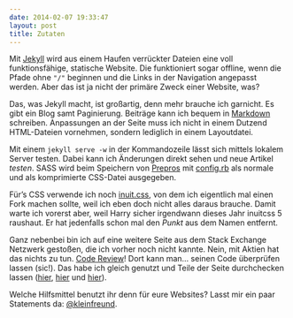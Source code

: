 ```yaml
---
date: 2014-02-07 19:33:47
layout: post
title: Zutaten
---
```

Mit [Jekyll](http://jekyllrb.com/) wird aus einem Haufen verrückter Dateien eine voll funktionsfähige, statische Website. Die funktioniert sogar offline, wenn die Pfade ohne `"/"` beginnen und die Links in der Navigation angepasst werden. Aber das ist ja nicht der primäre Zweck einer Website, was?

Das, was Jekyll macht, ist großartig, denn mehr brauche ich garnicht. Es gibt ein Blog samt Paginierung. Beiträge kann ich bequem in [Markdown](http://daringfireball.net/projects/markdown/) schreiben. Anpassungen an der Seite muss ich nicht in einem Dutzend HTML-Dateien vornehmen, sondern lediglich in einem Layoutdatei.

Mit einem `jekyll serve -w` in der Kommandozeile lässt sich mittels lokalem Server testen. Dabei kann ich Änderungen direkt sehen und neue Artikel _testen_. SASS wird beim Speichern von [Prepros](http://alphapixels.com/prepros/) mit [config.rb](http://github.com/kleinfreund/kleinfreund.github.io/blob/master/config.rb) als normale und als komprimierte CSS-Datei ausgegeben.

Für’s CSS verwende ich noch [inuit.css](http://inuitcss.com/), von dem ich eigentlich mal einen Fork machen sollte, weil ich eben doch nicht alles daraus brauche. Damit warte ich vorerst aber, weil Harry sicher irgendwann dieses Jahr inuitcss 5 raushaut. Er hat jedenfalls schon mal den _Punkt_ aus dem Namen entfernt.

Ganz nebenbei bin ich auf eine weitere Seite aus dem Stack Exchange Netzwerk gestoßen, die ich vorher noch nicht kannte. Nein, mit Aktien hat das nichts zu tun. [Code&nbsp;Review](http://codereview.stackexchange.com/)! Dort kann man&hellip; seinen Code überprüfen lassen (sic!). Das habe ich gleich genutzt und Teile der Seite durchchecken lassen ([hier](http://codereview.stackexchange.com/q/39890/35408), [hier](http://codereview.stackexchange.com/q/40142/35408) und [hier](http://codereview.stackexchange.com/q/40574/35408)).

Welche Hilfsmittel benutzt ihr denn für eure Websites? Lasst mir ein paar Statements da: [@kleinfreund](https://twitter.com/kleinfreund).
